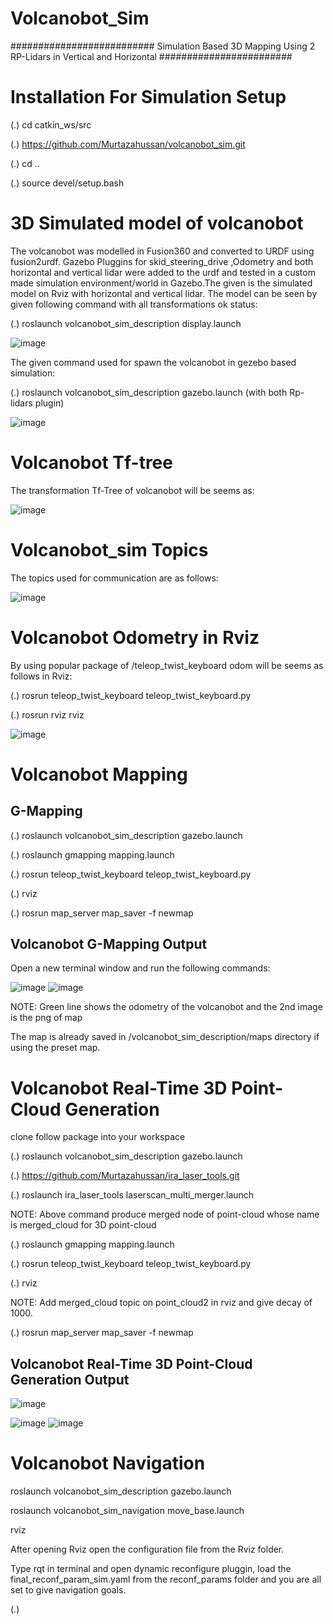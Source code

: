 # Volcanobot_Sim
##########################   Simulation Based 3D Mapping Using 2 RP-Lidars in Vertical and Horizontal ########################

# Installation For Simulation Setup
 
(.) cd catkin_ws/src
 
(.) https://github.com/Murtazahussan/volcanobot_sim.git
 
(.) cd ..
 
(.) source devel/setup.bash

# 3D Simulated model of volcanobot

The volcanobot was modelled in Fusion360 and converted to URDF using fusion2urdf. Gazebo Pluggins for skid_steering_drive ,Odometry and both horizontal and vertical lidar were added to the urdf and tested in a custom made simulation environment/world in Gazebo.The given is the simulated model on Rviz with horizontal and vertical lidar. The model can be seen by given following command with all transformations ok status:
 
(.) roslaunch volcanobot_sim_description display.launch

![image](https://user-images.githubusercontent.com/122727165/212729009-df6c45cd-97aa-4259-862e-cbc2736d5b6b.png)

The given command used for spawn the volcanobot in gezebo based simulation:

(.) roslaunch volcanobot_sim_description gazebo.launch (with both Rp-lidars plugin)

![image](https://user-images.githubusercontent.com/122727165/212729488-35f31702-7a71-46ef-ab36-2d8a1ef62e18.png)

# Volcanobot Tf-tree

The transformation Tf-Tree of volcanobot will be seems as:

![image](https://user-images.githubusercontent.com/122727165/212730593-22bd3912-e2ad-495c-9f2e-75d7d11bb5e6.png)

# Volcanobot_sim Topics

The topics used for communication are as follows:

![image](https://user-images.githubusercontent.com/122727165/212730224-f23fdc63-563a-4c04-8d52-0335354b69e9.png)

# Volcanobot Odometry in Rviz

By using popular package of /teleop_twist_keyboard odom will be seems as follows in Rviz:

(.) rosrun teleop_twist_keyboard teleop_twist_keyboard.py

(.) rosrun rviz rviz

![image](https://user-images.githubusercontent.com/122727165/212731550-cb354f74-6cc9-4902-9f86-c656820be39c.png)

# Volcanobot Mapping

## G-Mapping

(.) roslaunch volcanobot_sim_description gazebo.launch

(.) roslaunch gmapping mapping.launch

(.) rosrun teleop_twist_keyboard teleop_twist_keyboard.py

(.) rviz

(.) rosrun map_server map_saver -f newmap

## Volcanobot G-Mapping Output

Open a new terminal window and run the following commands:

![image](https://user-images.githubusercontent.com/122727165/212752411-6a9ebf7d-e0eb-4451-b703-8403850d3170.png)
![image](https://user-images.githubusercontent.com/122727165/212752470-b057725f-a061-4442-b85c-2f20fad74c8c.png)

NOTE: Green line shows the odometry of the volcanobot and the 2nd image is the png of map

The map is already saved in /volcanobot_sim_description/maps directory if using the preset map.

# Volcanobot Real-Time 3D Point-Cloud Generation

clone follow package into your workspace

(.) roslaunch volcanobot_sim_description gazebo.launch

(.) https://github.com/Murtazahussan/ira_laser_tools.git

(.) roslaunch ira_laser_tools laserscan_multi_merger.launch

NOTE: Above command produce merged node of point-cloud whose name is merged_cloud for 3D point-cloud

(.) roslaunch gmapping mapping.launch

(.) rosrun teleop_twist_keyboard teleop_twist_keyboard.py

(.) rviz

NOTE: Add merged_cloud topic on point_cloud2 in rviz and give decay of 1000.

(.) rosrun map_server map_saver -f newmap

## Volcanobot Real-Time 3D Point-Cloud Generation Output

![image](https://user-images.githubusercontent.com/122727165/212757150-7f678a20-67ba-4b81-bade-ff63bd130d8d.png)

![image](https://user-images.githubusercontent.com/122727165/212757323-a9a6a9f5-bd8a-48d4-bbdf-52f2c8f36de6.png)
![image](https://user-images.githubusercontent.com/122727165/212757351-b0088934-5215-430d-bce2-8923408dc6c5.png)


# Volcanobot Navigation

roslaunch volcanobot_sim_description gazebo.launch

roslaunch volcanobot_sim_navigation move_base.launch

rviz

After opening Rviz open the configuration file from the Rviz folder.

Type rqt in terminal and open dynamic reconfigure pluggin, load the final_reconf_param_sim.yaml from the reconf_params folder and you are all set to give navigation goals.


(.)
